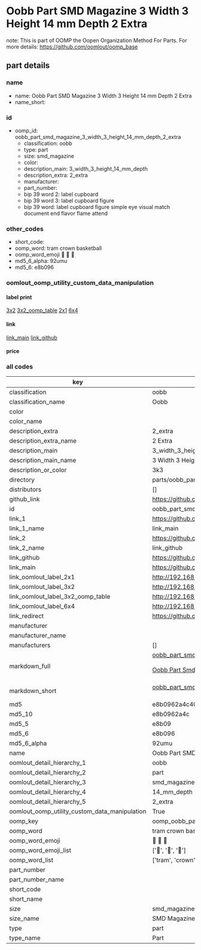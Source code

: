 # Oobb Part SMD Magazine 3 Width 3 Height 14 mm Depth 2 Extra  

note: This is part of OOMP the Oopen Organization Method For Parts. For more details: https://github.com/oomlout/oomp_base

##  part details
  







### name
* name: Oobb Part SMD Magazine 3 Width 3 Height 14 mm Depth 2 Extra
* name_short: 
### id
* oomp_id: oobb_part_smd_magazine_3_width_3_height_14_mm_depth_2_extra
  * classification: oobb
  * type: part
  * size: smd_magazine
  * color: 
  * description_main: 3_width_3_height_14_mm_depth
  * description_extra: 2_extra
  * manufacturer: 
  * part_number: 
  * bip 39 word 2: label cupboard
  * bip 39 word 3: label cupboard figure
  * bip 39 word: label cupboard figure simple eye visual match document end flavor flame attend

### other_codes
* short_code: 
* oomp_word: tram crown basketball
* oomp_word_emoji :tram: :crown: :basketball:
* md5_6_alpha: 92umu
* md5_6: e8b096






### oomlout_oomp_utility_custom_data_manipulation
#### label print
[3x2](http://192.168.1.245:1112/?label=oomp%2092umu)
[3x2_oomp_table](http://192.168.1.108:1112/?label=oomp%2092umu)
[2x1](http://192.168.1.242:1112/?label=oomp%2092umu)
[6x4](http://192.168.1.55:1112/?label=oomp%2092umu)    

#### link

[link_main](https://github.com/oomlout/oomlout_oomp_version_1_messy/tree/main/parts/oobb_part_smd_magazine_3_width_3_height_14_mm_depth_2_extra) [link_github](https://github.com/oomlout/oomlout_oomp_version_1_messy/tree/main/parts/oobb_part_smd_magazine_3_width_3_height_14_mm_depth_2_extra)                             

#### price







### all codes 
| key | value |  
| --- | --- |  
| classification | oobb |  
| classification_name | Oobb |  
| color |  |  
| color_name |  |  
| description_extra | 2_extra |  
| description_extra_name | 2 Extra |  
| description_main | 3_width_3_height_14_mm_depth |  
| description_main_name | 3 Width 3 Height 14 mm Depth |  
| description_or_color | 3k3 |  
| directory | parts/oobb_part_smd_magazine_3_width_3_height_14_mm_depth_2_extra |  
| distributors | [] |  
| github_link | https://github.com/oomlout/oomlout_oomp_part_src/tree/main/parts/oobb_part_smd_magazine_3_width_3_height_14_mm_depth_2_extra |  
| id | oobb_part_smd_magazine_3_width_3_height_14_mm_depth_2_extra |  
| link_1 | https://github.com/oomlout/oomlout_oomp_version_1_messy/tree/main/parts/oobb_part_smd_magazine_3_width_3_height_14_mm_depth_2_extra |  
| link_1_name | link_main |  
| link_2 | https://github.com/oomlout/oomlout_oomp_version_1_messy/tree/main/parts/oobb_part_smd_magazine_3_width_3_height_14_mm_depth_2_extra |  
| link_2_name | link_github |  
| link_github | https://github.com/oomlout/oomlout_oomp_version_1_messy/tree/main/parts/oobb_part_smd_magazine_3_width_3_height_14_mm_depth_2_extra |  
| link_main | https://github.com/oomlout/oomlout_oomp_version_1_messy/tree/main/parts/oobb_part_smd_magazine_3_width_3_height_14_mm_depth_2_extra |  
| link_oomlout_label_2x1 | http://192.168.1.242:1112/?label=oomp%2092umu |  
| link_oomlout_label_3x2 | http://192.168.1.245:1112/?label=oomp%2092umu |  
| link_oomlout_label_3x2_oomp_table | http://192.168.1.108:1112/?label=oomp%2092umu |  
| link_oomlout_label_6x4 | http://192.168.1.55:1112/?label=oomp%2092umu |  
| link_redirect | https://github.com/oomlout/oomlout_oomp_version_1_messy/tree/main/parts/oobb_part_smd_magazine_3_width_3_height_14_mm_depth_2_extra |  
| manufacturer |  |  
| manufacturer_name |  |  
| manufacturers | [] |  
| markdown_full | [oobb_part_smd_magazine_3_width_3_height_14_mm_depth_2_extra](none)<br>[](none)<br>[Oobb Part Smd Magazine 3 Width 3 Height 14 Mm Depth 2 Extra](none)<br><br> |  
| markdown_short | [oobb_part_smd_magazine_3_width_3_height_14_mm_depth_2_extra](none)<br><br> |  
| md5 | e8b0962a4c40711bd3a89c90ac0d73e1 |  
| md5_10 | e8b0962a4c |  
| md5_5 | e8b09 |  
| md5_6 | e8b096 |  
| md5_6_alpha | 92umu |  
| name | Oobb Part SMD Magazine 3 Width 3 Height 14 mm Depth 2 Extra |  
| oomlout_detail_hierarchy_1 | oobb |  
| oomlout_detail_hierarchy_2 | part |  
| oomlout_detail_hierarchy_3 | smd_magazine |  
| oomlout_detail_hierarchy_4 | 14_mm_depth |  
| oomlout_detail_hierarchy_5 | 2_extra |  
| oomlout_oomp_utility_custom_data_manipulation | True |  
| oomp_key | oomp_oobb_part_smd_magazine_3_width_3_height_14_mm_depth_2_extra |  
| oomp_word | tram crown basketball |  
| oomp_word_emoji | :tram: :crown: :basketball: |  
| oomp_word_emoji_list | [':tram:', ':crown:', ':basketball:'] |  
| oomp_word_list | ['tram', 'crown', 'basketball'] |  
| part_number |  |  
| part_number_name |  |  
| short_code |  |  
| short_name |  |  
| size | smd_magazine |  
| size_name | SMD Magazine |  
| type | part |  
| type_name | Part |  
